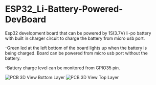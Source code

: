 # ESP32_Li-Battery-Powered-DevBoard

Esp32 development board that can be powered by 1S(3.7V) li-po battery with built in charger circuit to charge the battery from micro usb port.

-Green led at the left bottom of the board lights up when the battery is being charged. Board can be powered from micro usb port without the battery.

-Battery charge level can be monitored from GPIO35 pin.

![PCB 3D View Bottom Layer](https://user-images.githubusercontent.com/79105578/221887575-cd174017-68de-42e0-ad87-4764d1c4b4b3.png)
![PCB 3D View Top Layer](https://user-images.githubusercontent.com/79105578/221887587-2acbdab6-8fb2-4899-a9bc-2a7fa95d269d.png)




 
